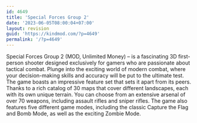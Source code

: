 ```yaml
---
id: 4649
title: 'Special Forces Group 2'
date: '2023-06-05T08:00:04+07:00'
layout: revision
guid: 'https://kindmod.com/?p=4649'
permalink: '/?p=4649'
---
```


Special Forces Group 2 (MOD, Unlimited Money) – is a fascinating 3D first-person shooter designed exclusively for gamers who are passionate about tactical combat. Plunge into the exciting world of modern combat, where your decision-making skills and accuracy will be put to the ultimate test. The game boasts an impressive feature set that sets it apart from its peers. Thanks to a rich catalog of 30 maps that cover different landscapes, each with its own unique terrain. You can choose from an extensive arsenal of over 70 weapons, including assault rifles and sniper rifles. The game also features five different game modes, including the classic Capture the Flag and Bomb Mode, as well as the exciting Zombie Mode.